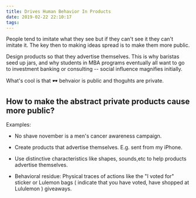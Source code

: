 ```yaml
---
title: Drives Human Behavior In Products 
date: 2019-02-22 22:10:17
tags:
---
```

People tend to imitate what they see but if they 
can't see it they can't imitate it. The key then to making ideas spread is to make them more public.


Design products so that they advertise themselves. This is why baristas seed up jars, and why students in MBA programs eventually all want to go to investment banking or consulting -- social influence magnifies initially.

What's cool is that 🕶️ behvaior is public and thoguhts are private.

## How to make the abstract private products cause more public?

Examples: 
-   No shave november is a men's cancer awareness campaign.

- Create products that advertise themselves. E.g. sent from my iPhone.

- Use distinctive characteristics like shapes, sounds,etc to help products advertise themselves.

- Behavioral residue: Physical traces of actions like the "I voted for" sticker or Lulemon bags ( indicate that you have voted, have shopped at Lululemon ) giveaways.
